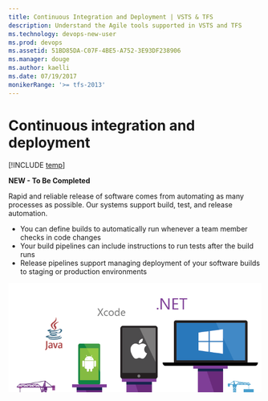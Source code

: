 ```yaml
---
title: Continuous Integration and Deployment | VSTS & TFS
description: Understand the Agile tools supported in VSTS and TFS 
ms.technology: devops-new-user 
ms.prod: devops
ms.assetid: 51BD85DA-C07F-4BE5-A752-3E93DF238906
ms.manager: douge
ms.author: kaelli
ms.date: 07/19/2017
monikerRange: '>= tfs-2013'
---
```



# Continuous integration and deployment  

[!INCLUDE [temp](../_shared/version-vsts-tfs-all-versions.md)]

**NEW - To Be Completed**
 

Rapid and reliable release of software comes from automating as many processes as possible. Our systems support build, test, and release automation. 

- You can define builds to automatically run whenever a team member checks in code changes 
- Your build pipelines can include instructions to run tests after the build runs 
- Release pipelines support managing deployment of your software builds to staging or production environments 

![Multiple platform continuous integration](../_img/multi-platform.png) 
